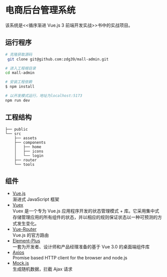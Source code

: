 # 电商后台管理系统

该系统是<<循序渐进 Vue.js 3 前端开发实战>>书中的实战项目。

## 运行程序

```bash
# 克隆获取源码
 git clone git@github.com:zdg39/mall-admin.git

# 进入工程根目录
cd mall-admin

# 安装工程依赖
$ npm install

# 以开发模式运行，地址为localhost:5173
npm run dev
```

## 工程结构

```
├── public
└── src
    ├── assets
    ├── components
    │   ├── home
    │   ├── icons
    │   └── login
    ├── router
    └── tools
```

## 组件

- [Vue.js](https://cn.vuejs.org/)<br/>
  渐进式 JavaScript 框架
- [Vuex](https://vuex.vuejs.org/zh/) <br/>
  Vuex 是一个专为 Vue.js 应用程序开发的状态管理模式 + 库。它采用集中式存储管理应用的所有组件的状态，并以相应的规则保证状态以一种可预测的方式发生变化。
- [Vue-Router]() <br/>
  Vue.js 的官方路由
- [Element-Plus](https://element-plus.org/zh-CN/)<br/>
  一套为开发者、设计师和产品经理准备的基于 Vue 3.0 的桌面端组件库
- [Axios](https://github.com/axios/axios)<br/>
  Promise based HTTP client for the browser and node.js
- [Mock.js](http://mockjs.com/)<br/>
  生成随机数据，拦截 Ajax 请求
